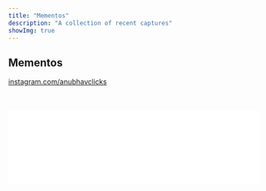 ```yaml
---
title: "Mementos"
description: "A collection of recent captures"
showImg: true
---
```

## Mementos

[instagram.com/anubhavclicks](https://www.instagram.com/anubhavclicks/)

<br>
<br>

<!-- LightWidget WIDGET -->
<div class="lightwidget-widget">
	<script src="https://cdn.lightwidget.com/widgets/lightwidget.js"></script><iframe src="//lightwidget.com/widgets/51c1cc0dac535176916b5e644cb4bd24.html" scrolling="no" allowtransparency="true" class="lightwidget-widget" style="width:100%;border:0;overflow:hidden;"></iframe>
</div>